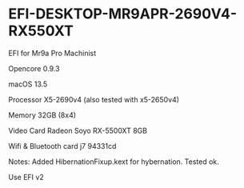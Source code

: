 # EFI-DESKTOP-MR9APR-2690V4-RX550XT

EFI for Mr9a Pro Machinist

Opencore 0.9.3

macOS 13.5

Processor X5-2690v4 (also tested with x5-2650v4)

Memory 32GB (8x4)

Video Card Radeon Soyo RX-5500XT 8GB

Wifi & Bluetooth card j7 94331cd

Notes:
Added HibernationFixup.kext for hybernation. Tested ok.

Use EFI v2
